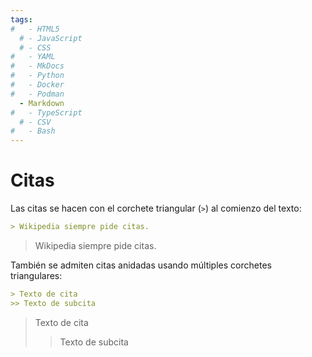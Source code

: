 ```yaml
---
tags:
#   - HTML5
  # - JavaScript
  # - CSS
#   - YAML
#   - MkDocs
#   - Python
#   - Docker
#   - Podman
  - Markdown
#   - TypeScript
  # - CSV
#   - Bash
---
```



# Citas





Las citas se hacen con el corchete triangular (`>`) al comienzo del texto:


<div class="grid" markdown>

```md title="Citas - sintaxis"
> Wikipedia siempre pide citas.
```

> Wikipedia siempre pide citas.


</div>


También se admiten citas anidadas usando múltiples corchetes triangulares:

<div class="grid" markdown>

```md title="Citas anidadas - sintaxis"
> Texto de cita
>> Texto de subcita
```

> Texto de cita
>> Texto de subcita

</div>